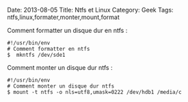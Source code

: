 Date: 2013-08-05
Title: Ntfs et Linux
Category: Geek
Tags: ntfs,linux,formater,monter,mount,format

Comment formatter un disque dur en ntfs :

	#!/usr/bin/env
	# Comment formatter en ntfs
	$  mkntfs /dev/sde1

Comment monter un disque dur ntfs :

    #!/usr/bin/env
    # Comment monter un disque dur ntfs
    $ mount -t ntfs -o nls=utf8,umask=0222 /dev/hdb1 /media/c

